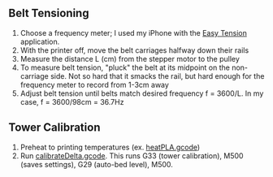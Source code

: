 ## Belt Tensioning
1. Choose a frequency meter; I used my iPhone with the <a href="https://apps.apple.com/us/app/easy-tension/id1093873727">Easy Tension</a> application.
2. With the printer off, move the belt carriages halfway down their rails
3. Measure the distance L (cm) from the stepper motor to the pulley
4. To measure belt tension, "pluck" the belt at its midpoint on the non-carriage side. Not so hard that it smacks the rail, but hard enough for the frequency meter to record from 1-3cm away
5. Adjust belt tension until belts match desired frequency f = 3600/L. In my case, f = 3600/98cm = 36.7Hz

## Tower Calibration
1. Preheat to printing temperatures (ex. [heatPLA.gcode](heatPLA.gcode))
2. Run [calibrateDelta.gcode](calibrateDelta.gcode). This runs G33 (tower calibration), M500 (saves settings), G29 (auto-bed level), M500.
